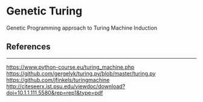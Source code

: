 # Genetic Turing
Genetic Programming approach to Turing Machine Induction


## References
-------------
https://www.python-course.eu/turing_machine.php
https://github.com/gergelyk/turing.py/blob/master/turing.py
https://github.com/jfinkels/turingmachine
http://citeseerx.ist.psu.edu/viewdoc/download?doi=10.1.1.111.5580&rep=rep1&type=pdf